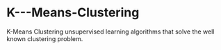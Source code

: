 # K---Means-Clustering
K-Means Clustering unsupervised learning algorithms that solve the well known clustering problem.
